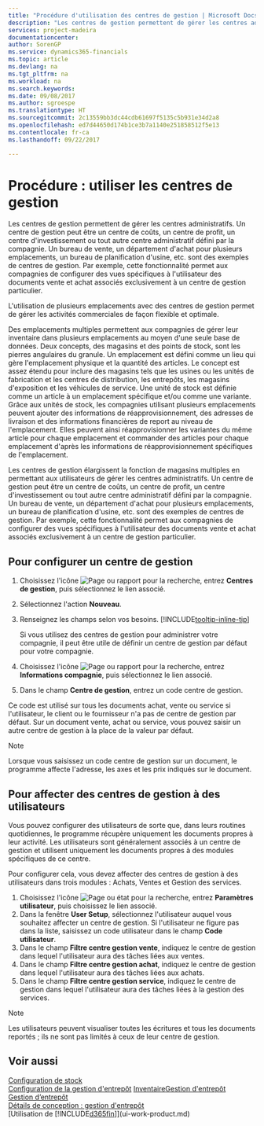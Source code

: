 ```yaml
---
title: "Procédure d'utilisation des centres de gestion | Microsoft Docs"
description: "Les centres de gestion permettent de gérer les centres administratifs. Un centre de gestion peut être un centre de coûts, un centre de profit, un centre d'investissement ou tout autre centre administratif défini par la compagnie."
services: project-madeira
documentationcenter: 
author: SorenGP
ms.service: dynamics365-financials
ms.topic: article
ms.devlang: na
ms.tgt_pltfrm: na
ms.workload: na
ms.search.keywords: 
ms.date: 09/08/2017
ms.author: sgroespe
ms.translationtype: HT
ms.sourcegitcommit: 2c13559bb3dc44cdb61697f5135c5b931e34d2a8
ms.openlocfilehash: ed7d44650d174b1ce3b7a1140e251858512f5e13
ms.contentlocale: fr-ca
ms.lasthandoff: 09/22/2017

---
```

# <a name="how-to-work-with-responsibility-centers"></a>Procédure : utiliser les centres de gestion
Les centres de gestion permettent de gérer les centres administratifs. Un centre de gestion peut être un centre de coûts, un centre de profit, un centre d'investissement ou tout autre centre administratif défini par la compagnie. Un bureau de vente, un département d'achat pour plusieurs emplacements, un bureau de planification d'usine, etc. sont des exemples de centres de gestion. Par exemple, cette fonctionnalité permet aux compagnies de configurer des vues spécifiques à l'utilisateur des documents vente et achat associés exclusivement à un centre de gestion particulier.  

L'utilisation de plusieurs emplacements avec des centres de gestion permet de gérer les activités commerciales de façon flexible et optimale.

Des emplacements multiples permettent aux compagnies de gérer leur inventaire dans plusieurs emplacements au moyen d'une seule base de données. Deux concepts, des magasins et des points de stock, sont les pierres angulaires du granule. Un emplacement est défini comme un lieu qui gère l'emplacement physique et la quantité des articles. Le concept est assez étendu pour inclure des magasins tels que les usines ou les unités de fabrication et les centres de distribution, les entrepôts, les magasins d'exposition et les véhicules de service. Une unité de stock est définie comme un article à un emplacement spécifique et/ou comme une variante. Grâce aux unités de stock, les compagnies utilisant plusieurs emplacements peuvent ajouter des informations de réapprovisionnement, des adresses de livraison et des informations financières de report au niveau de l'emplacement. Elles peuvent ainsi réapprovisionner les variantes du même article pour chaque emplacement et commander des articles pour chaque emplacement d'après les informations de réapprovisionnement spécifiques de l'emplacement.  

Les centres de gestion élargissent la fonction de magasins multiples en permettant aux utilisateurs de gérer les centres administratifs. Un centre de gestion peut être un centre de coûts, un centre de profit, un centre d'investissement ou tout autre centre administratif défini par la compagnie. Un bureau de vente, un département d'achat pour plusieurs emplacements, un bureau de planification d'usine, etc. sont des exemples de centres de gestion. Par exemple, cette fonctionnalité permet aux compagnies de configurer des vues spécifiques à l'utilisateur des documents vente et achat associés exclusivement à un centre de gestion particulier.

## <a name="to-set-up-a-responsibility-center"></a>Pour configurer un centre de gestion  
1.  Choisissez l'icône ![Page ou rapport pour la recherche](media/ui-search/search_small.png "icône Page ou rapport pour la recherche"), entrez **Centres de gestion**, puis sélectionnez le lien associé.  
2.  Sélectionnez l'action **Nouveau**.  
3.  Renseignez les champs selon vos besoins. [!INCLUDE[tooltip-inline-tip](includes/tooltip-inline-tip_md.md)]  

    Si vous utilisez des centres de gestion pour administrer votre compagnie, il peut être utile de définir un centre de gestion par défaut pour votre compagnie.
4. Choisissez l'icône ![Page ou rapport pour la recherche](media/ui-search/search_small.png "icône Page ou rapport pour la recherche"), entrez **Informations compagnie**, puis sélectionnez le lien associé.
5. Dans le champ **Centre de gestion**, entrez un code centre de gestion.

Ce code est utilisé sur tous les documents achat, vente ou service si l'utilisateur, le client ou le fournisseur n'a pas de centre de gestion par défaut. Sur un document vente, achat ou service, vous pouvez saisir un autre centre de gestion à la place de la valeur par défaut.

> [!NOTE]  
>  Lorsque vous saisissez un code centre de gestion sur un document, le programme affecte l'adresse, les axes et les prix indiqués sur le document.  

## <a name="to-assign-responsibility-centers-to-users"></a>Pour affecter des centres de gestion à des utilisateurs  
Vous pouvez configurer des utilisateurs de sorte que, dans leurs routines quotidiennes, le programme récupère uniquement les documents propres à leur activité. Les utilisateurs sont généralement associés à un centre de gestion et utilisent uniquement les documents propres à des modules spécifiques de ce centre.  

Pour configurer cela, vous devez affecter des centres de gestion à des utilisateurs dans trois modules : Achats, Ventes et Gestion des services.  

1.  Choisissez l'icône ![Page ou état pour la recherche](media/ui-search/search_small.png "icône Page ou état pour la recherche"), entrez **Paramètres utilisateur**, puis choisissez le lien associé.  
2.  Dans la fenêtre **User Setup**, sélectionnez l'utilisateur auquel vous souhaitez affecter un centre de gestion. Si l'utilisateur ne figure pas dans la liste, saisissez un code utilisateur dans le champ **Code utilisateur**.  
3.  Dans le champ **Filtre centre gestion vente**, indiquez le centre de gestion dans lequel l'utilisateur aura des tâches liées aux ventes.  
4.  Dans le champ **Filtre centre gestion achat**, indiquez le centre de gestion dans lequel l'utilisateur aura des tâches liées aux achats.  
5.  Dans le champ **Filtre centre gestion service**, indiquez le centre de gestion dans lequel l'utilisateur aura des tâches liées à la gestion des services.  

> [!NOTE]  
>  Les utilisateurs peuvent visualiser toutes les écritures et tous les documents reportés ; ils ne sont pas limités à ceux de leur centre de gestion.

## <a name="see-also"></a>Voir aussi  
[Configuration de stock](inventory-setup-inventory.md)  
[Configuration de la gestion d'entrepôt](warehouse-setup-warehouse.md)
[Inventaire](inventory-manage-inventory.md)[Gestion d'entrepôt](warehouse-manage-warehouse.md)  
[Gestion d’entrepôt](warehouse-manage-warehouse.md)    
[Détails de conception : gestion d'entrepôt](design-details-warehouse-management.md)  
[Utilisation de [!INCLUDE[d365fin](includes/d365fin_md.md)]](ui-work-product.md)

